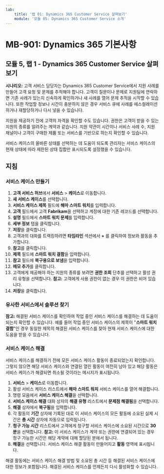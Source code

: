 ```yaml
---
lab:
    title: '랩 01: Dynamics 365 Customer Service 살펴보기'
    module: '모듈 05: Dynamics 365 Customer Service 소개'
---
```


# MB-901: Dynamics 365 기본사항 
## 모듈 5, 랩 1 - Dynamics 365 Customer Service 살펴보기 

**시나리오:**
고객 서비스 담당자는 Dynamics 365 Customer Service에서 지원 사례를 만들어 고객 요청 및 문제를 추적해야 합니다. 고객이 질문이나 문제로 지원팀에 연락하면 기존 사례가 있는지 신속하게 확인하거나 새 사례를 열어 문제 추적을 시작할 수 있습니다. 또한 작업할 정보나 시간이 충분하지 않은 경우 서비스 큐에 사례를 에스컬레이션하거나 재할당하거나 다시 넣을 수 있습니다.

지원을 제공하기 전에 고객의 자격을 확인할 수도 있습니다. 권한은 고객이 받을 수 있는 지원의 종류를 알려주는 계약과 같습니다. 지원 약관이 시간이나 서비스 사례 수, 지원 채널이나 고객이 구매한 제품 또는 서비스를 기반으로 하는지 확인할 수 있습니다.

서비스 케이스의 올바른 상태를 선택하는 데 도움이 되도록 관리자는 서비스 케이스의 현재 상태에 따라 제한된 상태 집합만 표시되도록 설정했을 수 있습니다.

## 지침

### 서비스 케이스 만들기

1. **고객 서비스 허브**에서 **서비스** > **케이스**로 이동합니다.
1. **새 서비스 케이스**를 선택합니다.
1. **서비스 케이스 제목** 필드에 **해마 스마트 워치**를 입력합니다.
1. **고객** 필드에서 고객 **Fabrikam**을 선택하고 계정에 대한 기존 레코드를 선택합니다.
1. **설명** 필드에서 **스마트 워치 문제**를 입력합니다.
1. **세부 정보** 탭을 클릭합니다.
1. **저장**을 클릭합니다.
1. 고객과의 대화를 트랙킹하려면 **타임라인** 섹션에서 **+** 를 클릭하여 정보와 활동을 추가합니다.
1. **참고**를 클릭합니다.
1. **제목** 필드에 **스마트 워치 결함**을 입력합니다.
1. **참고** 필드에 **복구용으로 보냄**을 입력합니다.
1. **메모 추가**를 클릭합니다. 
14.	고객에게 제공해야 하는 지원의 종류를 보려면 **권한 조회** 단추를 선택하고 활성 권리 유형을 선택합니다.
 **참고:** 고객에게 사용 권한이 없는 경우 이 권한은 비어 있습니다.
1. **저장**을 클릭합니다.

### 유사한 서비스에서 솔루션 찾기

**참고:** 해결된 서비스 케이스를 확인하여 작업 중인 서비스 케이스를 해결하는 데 도움이 되는지 확인할 수 있습니다. 예를 들어 작업 중인 서비스 케이스의 제목이 "**스마트 워치 결함**"인 경우 동일한 제목의 해결된 서비스 케이스를 찾아 현재 서비스 케이스에 대한 도움을 받을 수 있습니다.

### 서비스 케이스 해결

서비스 케이스를 해결하기 전에 모든 서비스 케이스 활동이 종료되었는지 확인합니다. 그렇지 않으면 해당 서비스 케이스와 연결된 열린 활동이 여전히 남아 있고 해당 활동은 서비스 케이스가 해결되면 취소될 것이라는 메시지가 표시됩니다.

1. **서비스** > **케이스**로 이동합니다.
1. 활성 서비스 케이스 리스트에서 **해마 스마트 워치** 서비스 케이스를 열어 해결합니다.
1. 명령 모음에서 **서비스 케이스 해결**을 선택합니다.
1. **서비스 케이스 해결** 대화 상자의 **해결 유형** 리스트에서 **문제점 해결됨**을 선택합니다.
1. **해결** 상자에서 **복구됨**을 입력합니다.
1. 각 활동의 **기간** 상자에 기록된 대로 이 서비스 케이스의 모든 활동에 소요된 실제 시간은 **총 시간** 상자에 자동으로 입력됩니다.
1. **청구 가능 시간** 리스트에서 고객에게 청구할 서비스 케이스에 소요된 시간으로 **30분**을 선택합니다.
 **참고:** 이 서비스 케이스가 계약 또는 권한에 연결되어 있는 경우 청구 가능한 시간은 해당 계약에 대해 할당된 분에서 됩니다.
1. **해결**을 선택합니다. 서비스 케이스 해결 활동이 만들어지고 **활동** 영역에 표시됩니다. 

해결 활동에는 서비스 케이스 해결 방법 및 소요된 총 시간 등 해결된 서비스 케이스에 대한 정보가 포함됩니다. 해결된 서비스 케이스를 언제든지 다시 활성화할 수 있습니다.
